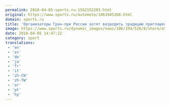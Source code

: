 ```yaml
---
permalink: 2018-04-05-sports.ru-1562152293.html
original: https://www.sports.ru/automoto/1061945268.html
domain: sports.ru
title: 'Организаторы Гран-при России хотят возродить традицию приглашения грид-герлз'
image: https://www.sports.ru/dynamic_images/news/106/194/526/8/share/a52c6b.png
date: 2018-04-05 14:47:22
category: sport
translations: 
 - 'en'
 - 'es'
 - 'de'
 - 'ja'
 - 'fr'
 - 'it'
 - 'zh-CN'
 - 'zh-TW'
 - 'ar'
 - 'pt'
 - 'hy'
---
```


